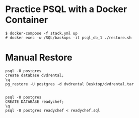 # Practice PSQL with a Docker Container

```
$ docker-compose -f stack.yml up  
# docker exec -w /SQL/backups -it psql_db_1 ./restore.sh
```
# Manual Restore
```
psql -U postgres  
create database dvdrental;  
\q  
pg_restore -U postgres -d dvdrental Desktop/dvdrental.tar  

 
psql -U postgres  
CREATE DATABASE readychef;  
\q  
psql -U postgres readychef < readychef.sql  
```

